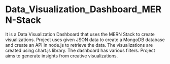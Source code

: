 # Data_Visualization_Dashboard_MERN-Stack
It is a Data Visualization Dashboard that uses the MERN Stack to create visualizations. Project uses given JSON data to create a MongoDB database and create an API in node.js to retrieve the data. The visualizations are created using chart.js library. The dashboard has various filters. Project aims to generate insights from creative visualizations.
